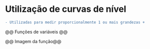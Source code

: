 # Utilização de curvas de nível
```diff
- Utilizadas para medir proporcionalmente 1 ou mais grandezas +
```

@@ Funções de variáveis @@

@@ Imagem da função@@
